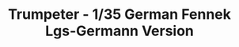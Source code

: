 ---
layout: product
title: "Trumpeter - 1/35 German Fennek Lgs-Germann Version"
price: "5950" 
desc: "N/A"
img_path: "/assets/img/TRU05534.jpg"
brand: "N/A"
available: false
special_offer: false
new: false
soon: false
cat: "010000"
subcat: "013400"
subsubcat: "0N/A"
sifra: "TRU05534"
popular: true
---